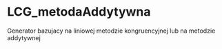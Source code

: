# LCG_metodaAddytywna
Generator bazujacy na liniowej metodzie kongruencyjnej lub na metodzie addytywnej
